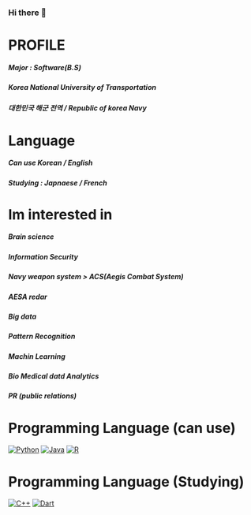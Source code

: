### Hi there 👋

<!--
**YangHamin/YangHamin** is a ✨ _special_ ✨ repository because its `README.md` (this file) appears on your GitHub profile.

Here are some ideas to get you started:

- 🔭 I’m currently working on ...
- 🌱 I’m currently learning ...
- 👯 I’m looking to collaborate on ...
- 🤔 I’m looking for help with ...
- 💬 Ask me about ...
- 📫 How to reach me: ...
- 😄 Pronouns: ...
- ⚡ Fun fact: ...
-->
PROFILE
=======
##### Major : Software(B.S)
##### Korea National University of Transportation 
##### 대한민국 해군 전역 / Republic of korea Navy 

Language
====
##### Can use Korean / English 
##### Studying : Japnaese / French 

Im interested in 
====
##### Brain science
##### Information Security
##### Navy weapon system > ACS(Aegis Combat System) 
##### AESA redar
##### Big data
##### Pattern Recognition
##### Machin Learning
##### Bio Medical datd Analytics
##### PR (public relations)

Programming Language (can use)
====
[![Python](https://img.shields.io/badge/Python-3776AB?style=flat-square&logo=Python&logoColor=white)]()
[![Java](https://img.shields.io/badge/Java-007396?style=flat-square&logo=Java&logoColor=white)]()
[![R](https://img.shields.io/badge/R-276DC3?style=flat-square&logo=R&logoColor=white)]()

Programming Language (Studying)
====
[![C++](https://img.shields.io/badge/C++-00599C?style=flat-square&logo=C%2B%2B&logoColor=white)]()
[![Dart](https://img.shields.io/badge/Dart-0175C2?style=flat-square&logo=Dart&logoColor=white)]()
